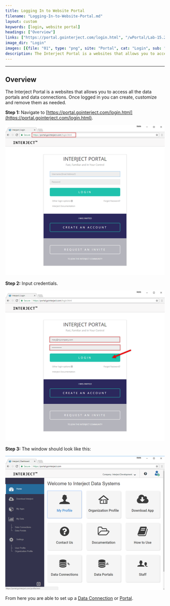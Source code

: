 ```yaml
---
title: Logging In to Website Portal
filename: "Logging-In-to-Website-Portal.md"
layout: custom
keywords: [login, website portal]
headings: ["Overview"]
links: ["https://portal.gointerject.com/login.html", "/wPortal/Lab-15.2-Database-Connection.html", "/wPortal/Data-Portals.html"]
image_dir: "Login"
images: [{file: "01", type: "png", site: "Portal", cat: "Login", sub: "", report: "", ribbon: "", config: ""}, {file: "02", type: "png", site: "Portal", cat: "Login", sub: "", report: "", ribbon: "", config: ""}, {file: "03", type: "png", site: "Portal", cat: "Home", sub: "", report: "", ribbon: "", config: ""}]
description: The Interject Portal is a websites that allows you to access all the data portals and data connections. Once logged in you can create, customize and remove them as needed.
---
```

* * *

## Overview

The Interject Portal is a websites that allows you to access all the data portals and data connections. Once logged in you can create, customize and remove them as needed.

**Step 1:** Navigate to [https://portal.gointerject.com/login.html](https://portal.gointerject.com/login.html).

![](/images/Login/01.png)
<br>

**Step 2:** Input credentials.

![](/images/Login/02.png)
<br>

**Step 3:** The window should look like this:

![](/images/Login/03.png)
<br>

From here you are able to set up a [Data Connection](/wPortal/Lab-15.2-Database-Connection.html) or [Portal](/wPortal/Data-Portals.html).
